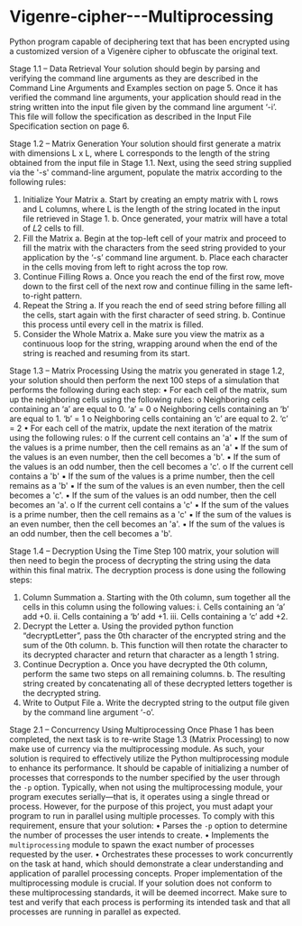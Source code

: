# Vigenre-cipher---Multiprocessing
Python program capable of deciphering text that has been encrypted using a customized version of a Vigenère cipher to obfuscate the original text.



Stage 1.1 – Data Retrieval
Your solution should begin by parsing and verifying the command line arguments as they are described in the
Command Line Arguments and Examples section on page 5. Once it has verified the command line arguments,
your application should read in the string written into the input file given by the command line argument ‘-i’.
This file will follow the specification as described in the Input File Specification section on page 6.



Stage 1.2 – Matrix Generation
Your solution should first generate a matrix with dimensions L x L, where L corresponds to the length of the
string obtained from the input file in Stage 1.1. Next, using the seed string supplied via the '-s' command-line
argument, populate the matrix according to the following rules:



1. Initialize Your Matrix
a. Start by creating an empty matrix with L rows and L columns, where L is the length of the string
located in the input file retrieved in Stage 1.
b. Once generated, your matrix will have a total of 𝐿2 cells to fill.
2. Fill the Matrix
a. Begin at the top-left cell of your matrix and proceed to fill the matrix with the characters from
the seed string provided to your application by the ‘-s’ command line argument.
b. Place each character in the cells moving from left to right across the top row.
3. Continue Filling Rows
a. Once you reach the end of the first row, move down to the first cell of the next row and
continue filling in the same left-to-right pattern.
4. Repeat the String
a. If you reach the end of seed string before filling all the cells, start again with the first character
of seed string.
b. Continue this process until every cell in the matrix is filled.
5. Consider the Whole Matrix
a. Make sure you view the matrix as a continuous loop for the string, wrapping around when the
end of the string is reached and resuming from its start.



Stage 1.3 – Matrix Processing
Using the matrix you generated in stage 1.2, your solution should then perform the next 100 steps of a
simulation that performs the following during each step:
• For each cell of the matrix, sum up the neighboring cells using the following rules:
o Neighboring cells containing an ‘a’ are equal to 0. ‘a’ = 0
o Neighboring cells containing an ‘b’ are equal to 1. ‘b’ = 1
o Neighboring cells containing an ‘c’ are equal to 2. ‘c’ = 2
• For each cell of the matrix, update the next iteration of the matrix using the following rules:
o If the current cell contains an 'a'
▪ If the sum of the values is a prime number, then the cell remains as an 'a'
▪ If the sum of the values is an even number, then the cell becomes a 'b'.
▪ If the sum of the values is an odd number, then the cell becomes a 'c'.
o If the current cell contains a 'b'
▪ If the sum of the values is a prime number, then the cell remains as a 'b'
▪ If the sum of the values is an even number, then the cell becomes a 'c'.
▪ If the sum of the values is an odd number, then the cell becomes an 'a'.
o If the current cell contains a 'c'
▪ If the sum of the values is a prime number, then the cell remains as a 'c'
▪ If the sum of the values is an even number, then the cell becomes an 'a'.
▪ If the sum of the values is an odd number, then the cell becomes a 'b'.



Stage 1.4 – Decryption
Using the Time Step 100 matrix, your solution will then need to begin the process of decrypting the string using
the data within this final matrix. The decryption process is done using the following steps:
1. Column Summation
a. Starting with the 0th column, sum together all the cells in this column using the following values:
i. Cells containing an ‘a’ add +0.
ii. Cells containing a ‘b’ add +1.
iii. Cells containing a ‘c’ add +2.
2. Decrypt the Letter
a. Using the provided python function “decryptLetter”, pass the 0th character of the encrypted
string and the sum of the 0th column.
b. This function will then rotate the character to its decrypted character and return that character
as a length 1 string.
3. Continue Decryption
a. Once you have decrypted the 0th column, perform the same two steps on all remaining columns.
b. The resulting string created by concatenating all of these decrypted letters together is the
decrypted string.
4. Write to Output File
a. Write the decrypted string to the output file given by the command line argument ‘-o’.



Stage 2.1 – Concurrency Using Multiprocessing
Once Phase 1 has been completed, the next task is to re-write Stage 1.3 (Matrix Processing) to now make use of
currency via the multiprocessing module. As such, your solution is required to effectively utilize the Python
multiprocessing module to enhance its performance. It should be capable of initializing a number of processes
that corresponds to the number specified by the user through the `-p` option. Typically, when not using the
multiprocessing module, your program executes serially—that is, it operates using a single thread or process.
However, for the purpose of this project, you must adapt your program to run in parallel using multiple
processes. To comply with this requirement, ensure that your solution:
• Parses the `-p` option to determine the number of processes the user intends to create.
• Implements the `multiprocessing` module to spawn the exact number of processes requested by the
user.
• Orchestrates these processes to work concurrently on the task at hand, which should demonstrate a
clear understanding and application of parallel processing concepts.
Proper implementation of the multiprocessing module is crucial. If your solution does not conform to these
multiprocessing standards, it will be deemed incorrect. Make sure to test and verify that each process is
performing its intended task and that all processes are running in parallel as expected.
